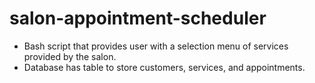 # salon-appointment-scheduler
- Bash script that provides user with a selection menu of services provided by the salon.
- Database has table to store customers, services, and appointments. 